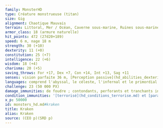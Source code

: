 ```yaml
---
family: MonsterHD
type: Créature monstrueuse (titan)
size: Gig
alignment: Chaotique Mauvais
terrain: Littoral, Mer / Océan, Caverne sous-marine, Ruines sous-marines
armor_class: 18 (armure naturelle)
hit_points: 472 (27d20+189)
speed: 6 m, nage 18 m
strength: 30 (+10)
dexterity: 11 (+0)
constitution: 25 (+7)
intelligence: 22 (+6)
wisdom: 18 (+4)
charisma: 20 (+5)
saving_throws: For +17, Dex +7, Con +14, Int +13, Sag +11
senses: vision parfaite 36 m, [Perception passive](hd_abilities_dexterity_perception_passive.md) 14
languages: comprend l'abyssal, le céleste, l'infernal et le primordial mais ne peut pas parler, télépathie 36 m
challenge: 23 (50 000 PX)
damage_immunities: de foudre ; contondants, perforants et tranchants infligés par des attaques non-magiques
condition_immunities: '[terrorisé](hd_conditions_terrorise.md) et [paralysé](hd_conditions_paralyse.md)'
x_p: 50000
id: monsters_hd.md#kraken
title: Kraken
alias: Kraken
source: (CEO p)(SRD p)
---
```


